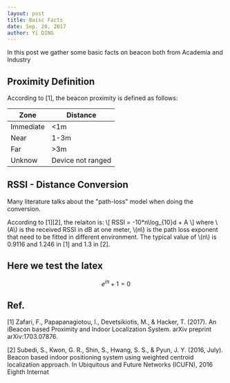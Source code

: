 ```yaml
--- 
layout: post
title: Baisc Facts
date: Sep. 20, 2017
author: Yi DING
---
```

[comment]: # (Some basic facts about beaocn)

In this post we gather some basic facts on beacon both from Academia and Industry

## Proximity Definition
According to [1], the beacon proximity is defined as follows:

|Zone       |Distance           |
|-------    |------             |
|Immediate  |<1m                |
|Near       |1-3m               |
|Far        |>3m                |
|Unknow     |Device not ranged  |


## RSSI - Distance Conversion
Many literature talks about the "path-loss" model when doing the conversion.

According to [1][2], the relaiton is:
\\[ RSSI = -10*n\log_{10}d + A \\]
where \\(A\\) is the received RSSI in dB at one meter, \\(n\\) is the path loss exponent that need to be fitted in different environment. The typical value of \\(n\\) is 0.9116 and 1.246 in [1] and 1.3 in [2].


## Here we test the latex 
$$e^{i\pi}+1=0$$

## Ref.
[1] Zafari, F., Papapanagiotou, I., Devetsikiotis, M., & Hacker, T. (2017). An iBeacon based Proximity and Indoor Localization System. arXiv preprint arXiv:1703.07876.

[2] Subedi, S., Kwon, G. R., Shin, S., Hwang, S. S., & Pyun, J. Y. (2016, July). Beacon based indoor positioning system using weighted centroid localization approach. In Ubiquitous and Future Networks (ICUFN), 2016 Eighth Internat
